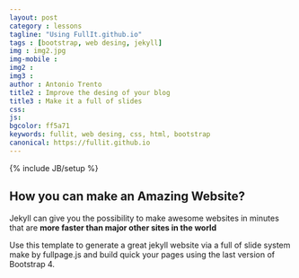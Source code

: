 ```yaml
---
layout: post
category : lessons
tagline: "Using FullIt.github.io"
tags : [bootstrap, web desing, jekyll]
img : img2.jpg
img-mobile : 
img2 : 
img3 : 
author : Antonio Trento
title2 : Improve the desing of your blog
title3 : Make it a full of slides
css: 
js: 
bgcolor: ff5a71
keywords: fullit, web desing, css, html, bootstrap
canonical: https://fullit.github.io
---
```

{% include JB/setup %}

## How you can make an Amazing Website?

Jekyll can give you the possibility to make awesome websites in minutes that are **more faster than major other sites in the world** <!--more-->

Use this template to generate a great jekyll website via a full of slide system make by fullpage.js and build quick your pages using the last version of Bootstrap 4.

